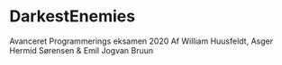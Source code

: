 # DarkestEnemies

Avanceret Programmerings eksamen 2020
Af William Huusfeldt, Asger Hermid Sørensen & Emil Jogvan Bruun
